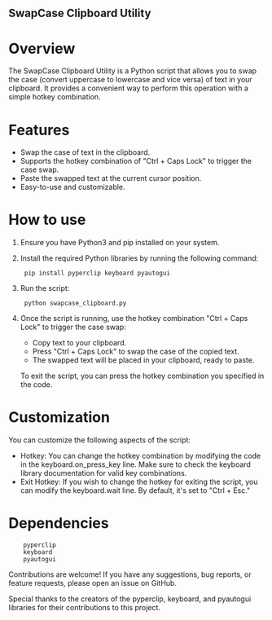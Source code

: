 ## SwapCase Clipboard Utility

# Overview

The SwapCase Clipboard Utility is a Python script that allows you to swap the case (convert uppercase to lowercase and vice versa) of text in your clipboard. It provides a convenient way to perform this operation with a simple hotkey combination.


# Features

- Swap the case of text in the clipboard.
- Supports the hotkey combination of "Ctrl + Caps Lock" to trigger the case swap.
- Paste the swapped text at the current cursor position.
- Easy-to-use and customizable.


# How to use

1. Ensure you have Python3 and pip installed on your system.

2. Install the required Python libraries by running the following command:

        pip install pyperclip keyboard pyautogui

3. Run the script:

        python swapcase_clipboard.py

4. Once the script is running, use the hotkey combination "Ctrl + Caps Lock" to trigger the case swap:

    - Copy text to your clipboard.
    - Press "Ctrl + Caps Lock" to swap the case of the copied text.
    - The swapped text will be placed in your clipboard, ready to paste.

    To exit the script, you can press the hotkey combination you specified in the code.


# Customization

You can customize the following aspects of the script:
    
- Hotkey: You can change the hotkey combination by modifying the code in the keyboard.on_press_key line. Make sure to check the keyboard library documentation for valid key combinations.
- Exit Hotkey: If you wish to change the hotkey for exiting the script, you can modify the keyboard.wait line. By default, it's set to "Ctrl + Esc."


# Dependencies

        pyperclip
        keyboard
        pyautogui



Contributions are welcome! If you have any suggestions, bug reports, or feature requests, please open an issue on GitHub.

Special thanks to the creators of the pyperclip, keyboard, and pyautogui libraries for their contributions to this project.
